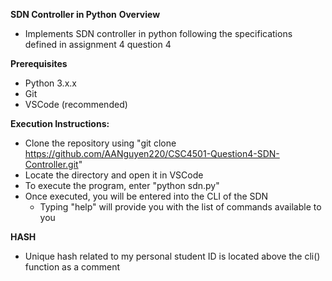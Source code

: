 **SDN Controller in Python**
**Overview**
- Implements SDN controller in python following the specifications defined in assignment 4 question 4

**Prerequisites**
- Python 3.x.x
- Git
- VSCode (recommended)
  
**Execution Instructions:**
- Clone the repository using "git clone https://github.com/AANguyen220/CSC4501-Question4-SDN-Controller.git"
- Locate the directory and open it in VSCode
- To execute the program, enter "python sdn.py"
- Once executed, you will be entered into the CLI of the SDN
	- Typing "help" will provide you with the list of commands available to you 

**HASH**
- Unique hash related to my personal student ID is located above the cli() function as a comment

